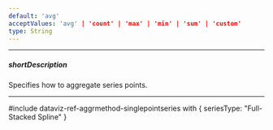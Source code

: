 ```yaml
---
default: 'avg'
acceptValues: 'avg' | 'count' | 'max' | 'min' | 'sum' | 'custom'
type: String
---
```

---
##### shortDescription
Specifies how to aggregate series points.

---
#include dataviz-ref-aggrmethod-singlepointseries with {
    seriesType: "Full-Stacked Spline"
}